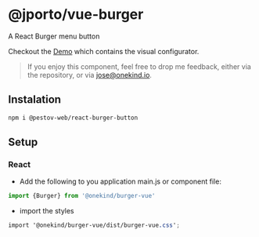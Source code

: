 # @jporto/vue-burger




A React Burger menu button

Checkout the [Demo](https://onekind.gitlab.io/burger-vue/) which contains the visual configurator.

> If you enjoy this component, feel free to drop me feedback, either via the repository, or via jose@onekind.io.

## Instalation

```bash
npm i @pestov-web/react-burger-button
```

## Setup

### React

- Add the following to you application main.js or component file:

```js
import {Burger} from '@onekind/burger-vue'

```

- import the styles

```scss
import '@onekind/burger-vue/dist/burger-vue.css';
```
